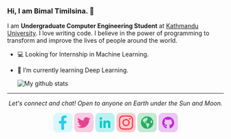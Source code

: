 ### Hi, I am Bimal Timilsina. 👋
I am **Undergraduate Computer Engineering Student** at [Kathmandu University](https://ku.edu.np). I love writing code. I believe in the power of programming to transform and improve the lives of people around the world.

- 💻 Looking for Internship in Machine Learning.
- 🌱 I’m currently learning Deep Learning.

  ![My github stats](https://github-readme-stats.vercel.app/api?username=TimilsinaBimal&show_icons=true)


<hr>
<p align="center">
  <i>Let's connect and chat! Open to anyone on Earth under the Sun and Moon.</i>

  <p align="center">
    <a target= "_blank" href="https://www.facebook.com/bml05/" alt="Facebook"><img height='45' src="https://github.com/TimilsinaBimal/TimilsinaBimal/blob/master/facebook.png"></a>
    <a target= "_blank" href="https://twitter.com/Timilsina_bml05" alt="Twitter"><img height='45' src="https://github.com/TimilsinaBimal/TimilsinaBimal/blob/master/twitter.png"></a>
    <a target= "_blank" href="https://www.linkedin.com/in/timilsinabimal/" alt="Linkedin"><img height='45' src="https://github.com/TimilsinaBimal/TimilsinaBimal/blob/master/linkedin.png"></a>
    <a target= "_blank" href="https://www.instagram.com/__bimal_" alt="Instagram"><img height='45' src="https://github.com/TimilsinaBimal/TimilsinaBimal/blob/master/instagram.png"></a>
    <a target= "_blank" href="https://bimaltimilsina.com.np" alt="Website"><img height='45' src="https://github.com/TimilsinaBimal/TimilsinaBimal/blob/master/web.png"></a>
    <a target= "_blank" href="https://github.com/TimilsinaBimal" alt="GitHub"><img height='45' src="https://github.com/TimilsinaBimal/TimilsinaBimal/blob/master/github.png"></a>
  </p>
  
</p>

<!--
**TimilsinaBimal/TimilsinaBimal** is a ✨ _special_ ✨ repository because its `README.md` (this file) appears on your GitHub profile.

Here are some ideas to get you started:

- 🔭 I’m currently working on ...
- 🌱 I’m currently learning ...
- 👯 I’m looking to collaborate on ...
- 🤔 I’m looking for help with ...
- 💬 Ask me about ...
- 📫 How to reach me: ...
- 😄 Pronouns: ...
- ⚡ Fun fact: ...
-->
